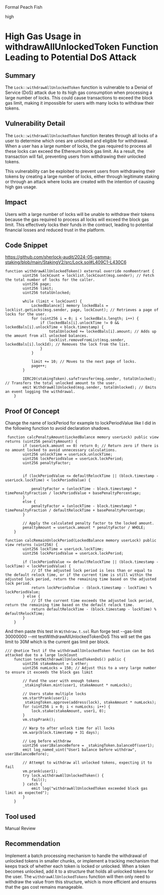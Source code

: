 Formal Peach Fish

high

# High Gas Usage in withdrawAllUnlockedToken Function Leading to Potential DoS Attack

## Summary
The `Lock::withdrawAllUnlockedToken` function is vulnerable to a Denial of Service (DoS) attack due to its high gas consumption when processing a large number of locks. This could cause transactions to exceed the block gas limit, making it impossible for users with many locks to withdraw their tokens.

## Vulnerability Detail
The `Lock::withdrawAllUnlockedToken` function iterates through all locks of a user to determine which ones are unlocked and eligible for withdrawal. When a user has a large number of locks, the gas required to process all these locks can exceed the Ethereum block gas limit. As a result, the transaction will fail, preventing users from withdrawing their unlocked tokens.

This vulnerability can be exploited to prevent users from withdrawing their tokens by creating a large number of locks, either through legitimate staking or through an attack where locks are created with the intention of causing high gas usage.

## Impact
Users with a large number of locks will be unable to withdraw their tokens because the gas required to process all locks will exceed the block gas limit. This effectively locks their funds in the contract, leading to potential financial losses and reduced trust in the platform.

## Code Snippet
https://github.com/sherlock-audit/2024-05-gamma-staking/blob/main/StakingV2/src/Lock.sol#L409C1-L430C6
```solidity
function withdrawAllUnlockedToken() external override nonReentrant {
        uint256 lockCount = locklist.lockCount(msg.sender); // Fetch the total number of locks for the caller.
        uint256 page;
        uint256 limit;
        uint256 totalUnlocked;
        
        while (limit < lockCount) {
            LockedBalance[] memory lockedBals = locklist.getLocks(msg.sender, page, lockCount); // Retrieves a page of locks for the user.
            for (uint256 i = 0; i < lockedBals.length; i++) {
                if (lockedBals[i].unlockTime != 0 && lockedBals[i].unlockTime < block.timestamp) {
                    totalUnlocked += lockedBals[i].amount; // Adds up the amount from all unlocked balances.
                    locklist.removeFromList(msg.sender, lockedBals[i].lockId); // Removes the lock from the list.
                }
            }

            limit += 10; // Moves to the next page of locks.
            page++;
        }

        IERC20(stakingToken).safeTransfer(msg.sender, totalUnlocked); // Transfers the total unlocked amount to the user.
        emit WithdrawAllUnlocked(msg.sender, totalUnlocked); // Emits an event logging the withdrawal.
    }
```

## Proof Of Concept

Change the name of lockPeriod for example to lockPeriodValue like I did in the following function to avoid declaration shadows.

```solidity
 function calcPenaltyAmount(LockedBalance memory userLock) public view returns (uint256 penaltyAmount) {
        if (userLock.amount == 0) return 0; // Return zero if there is no amount locked to avoid unnecessary calculations.
        uint256 unlockTime = userLock.unlockTime;
        uint256 lockPeriodValue = userLock.lockPeriod;
        uint256 penaltyFactor;


        if (lockPeriodValue <= defaultRelockTime || (block.timestamp - userLock.lockTime) < lockPeriodValue) {

            penaltyFactor = (unlockTime - block.timestamp) * timePenaltyFraction / lockPeriodValue + basePenaltyPercentage;
        }
        else {
            penaltyFactor = (unlockTime - block.timestamp) * timePenaltyFraction / defaultRelockTime + basePenaltyPercentage;
        }

        // Apply the calculated penalty factor to the locked amount.
        penaltyAmount = userLock.amount * penaltyFactor / WHOLE;
    }
```

```solidity
function calcRemainUnlockPeriod(LockedBalance memory userLock) public view returns (uint256) {
        uint256 lockTime = userLock.lockTime;
        uint256 lockPeriodValue = userLock.lockPeriod;
        
        if (lockPeriodValue <= defaultRelockTime || (block.timestamp - lockTime) < lockPeriodValue) {
            // If the adjusted lock period is less than or equal to the default relock time, or if the current time is still within the adjusted lock period, return the remaining time based on the adjusted lock period.
            return lockPeriodValue - (block.timestamp - lockTime) % lockPeriodValue;
        } else {
            // If the current time exceeds the adjusted lock period, return the remaining time based on the default relock time.
            return defaultRelockTime - (block.timestamp - lockTime) % defaultRelockTime;
        }
    }
```

And then paste this test in `Withdraw.t.sol`
Run  forge test --gas-limit 30000000 --mt testWithdrawAllUnlockedTokenDoS
This will set the gas limit to 30M which is the current gas limit per block.

```solidity
/// @notice Test if the withdrawAllUnlockedToken function can be DoS attacked due to a large lockCount
    function testWithdrawAllUnlockedTokenDoS() public {
        uint256 stakeAmount = 1 ether;
        uint256 numLocks = 150; // Adjust this to a very large number to ensure it exceeds the block gas limit

        // Fund the user with enough tokens
        _stakingToken.mint(user1, stakeAmount * numLocks);

        // Users stake multiple locks
        vm.startPrank(user1);
        _stakingToken.approve(address(lock), stakeAmount * numLocks);
        for (uint256 i = 0; i < numLocks; i++) {
            lock.stake(stakeAmount, user1, 0);
        }
        vm.stopPrank();

        // Warp to after unlock time for all locks
        vm.warp(block.timestamp + 31 days);

        // Log before withdraw
        uint256 user1BalanceBefore = _stakingToken.balanceOf(user1);
        emit log_named_uint("User1 balance before withdraw", user1BalanceBefore);

        // Attempt to withdraw all unlocked tokens, expecting it to fail
        vm.prank(user1);
        try lock.withdrawAllUnlockedToken() {
            fail();
        } catch {
            emit log("withdrawAllUnlockedToken exceeded block gas limit as expected");
        }
    }
```

## Tool used

Manual Review

## Recommendation
Implement a batch processing mechanism to handle the withdrawal of unlocked tokens in smaller chunks, or implement a tracking mechanism that keeps track of whether each token is locked or unlocked. When a token becomes unlocked, add it to a structure that holds all unlocked tokens for the user. The `withdrawAllUnlockedTokens` function will then only need to withdraw the value from this structure, which is more efficient and ensures that the gas cost remains manageable.